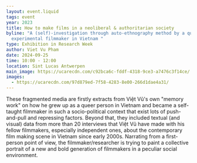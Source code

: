```yaml
---
layout: event.liquid
tags: event
year: 2023
title: How to make films in a neoliberal & authoritarian society
byline: "A (self)-investigation through auto-ethnography method by a queer
  experimental filmmaker in Vietnam "
type: Exhibition in Research Week
author: Viet Vu Pham
date: 2024-09-25
time: 10:00 - 12:00
location: Sint Lucas Antwerpen
main_image: https://ucarecdn.com/c92bca6c-fddf-4318-9ce3-a7476c3f14ce/
images:
  - https://ucarecdn.com/97d879ed-7f58-4283-8e00-266d1dae4a31/
---
```

These fragmented media are firstly extracts from Việt Vũ's own "memory work" on how he grew up as a queer person in Vietnam and became a self-taught filmmaker in such a socio-political context that exist lots of push-and-pull and repressing factors. Beyond that, they included textual (and visual) data from more than 20 interviews that Việt Vũ have made with his fellow filmmakers, especially independent ones, about the contemporary film making scene in Vietnam since early 2000s. Narrating from a first-person point of view, the filmmaker/researcher is trying to paint a collective portrait of a new and bold generation of filmmakers in a peculiar social environment.
